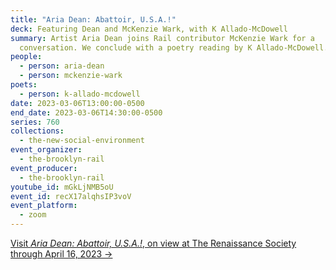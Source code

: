 ```yaml
---
title: "Aria Dean: Abattoir, U.S.A.!"
deck: Featuring Dean and McKenzie Wark, with K Allado-McDowell
summary: Artist Aria Dean joins Rail contributor McKenzie Wark for a
  conversation. We conclude with a poetry reading by K Allado-McDowell.
people:
  - person: aria-dean
  - person: mckenzie-wark
poets:
  - person: k-allado-mcdowell
date: 2023-03-06T13:00:00-0500
end_date: 2023-03-06T14:30:00-0500
series: 760
collections:
  - the-new-social-environment
event_organizer:
  - the-brooklyn-rail
event_producer:
  - the-brooklyn-rail
youtube_id: mGkLjNMB5oU
event_id: recX17alqhsIP3voV
event_platform:
  - zoom
---
```

[V﻿isit *Aria Dean: Abattoir, U.S.A.!*, on view at The Renaissance Society through April 16, 2023 →](https://renaissancesociety.org/exhibitions/550/aria-dean-abattoir-usa/)